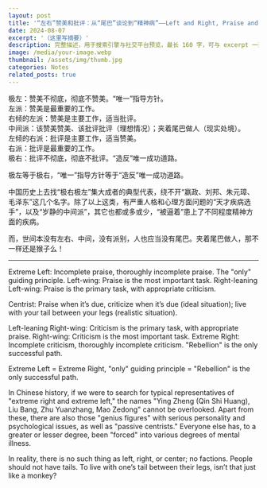 ```yaml
---
layout: post
title: '“左右”赞美和批评：从“尾巴”谈论到“精神病”——Left and Right, Praise and Criticism: From Tail to Mental Illness'
date: 2024-08-07
excerpt: '（这里写摘要）'
description: 完整描述，用于搜索引擎与社交平台预览，最长 160 字，可与 excerpt 一致
image: /media/your-image.webp
thumbnail: /assets/img/thumb.jpg
categories: Notes
related_posts: true
---
```


极左：赞美不彻底，彻底不赞美。“唯一”指导方针。  
左派：赞美是最重要的工作。  
右倾的左派：赞美是主要工作，适当批评。  
中间派：该赞美赞美、该批评批评（理想情况）；夹着尾巴做人（现实处境）。  
左倾的右派：批评是主要工作，适当赞美。  
右派：批评是最重要的工作。  
极右：批评不彻底，彻底不批评。“造反”唯一成功道路。

极左等于极右，“唯一”指导方针等于“造反”唯一成功道路。

中国历史上去找“极右极左”集大成者的典型代表，绕不开“嬴政、刘邦、朱元璋、毛泽东”这几个名字。除了以上这类，有严重人格和心理方面问题的“天才疾病选手”，以及“岁静的中间派”，其它也都或多或少，“被逼着”患上了不同程度精神方面的疾病。

而，世间本没有左右、中间，没有派别，人也应当没有尾巴。夹着尾巴做人，那不一样还是猴子么！

---

Extreme Left: Incomplete praise, thoroughly incomplete praise. The "only" guiding principle. Left-wing: Praise is the most important task. Right-leaning Left-wing: Praise is the primary task, with appropriate criticism.

Centrist: Praise when it’s due, criticize when it’s due (ideal situation); live with your tail between your legs (realistic situation).

Left-leaning Right-wing: Criticism is the primary task, with appropriate praise. Right-wing: Criticism is the most important task. Extreme Right: Incomplete criticism, thoroughly incomplete criticism. "Rebellion" is the only successful path.

Extreme Left = Extreme Right, "only" guiding principle = "Rebellion" is the only successful path.

In Chinese history, if we were to search for typical representatives of "extreme right and extreme left," the names "Ying Zheng (Qin Shi Huang), Liu Bang, Zhu Yuanzhang, Mao Zedong" cannot be overlooked. Apart from these, there are also those "genius figures" with serious personality and psychological issues, as well as "passive centrists." Everyone else has, to a greater or lesser degree, been "forced" into various degrees of mental illness.

In reality, there is no such thing as left, right, or center; no factions. People should not have tails. To live with one’s tail between their legs, isn’t that just like a monkey?